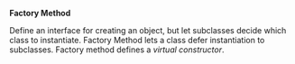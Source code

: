 **Factory Method**

Define an interface for creating an object, but let subclasses decide which class to instantiate. Factory Method lets a class defer instantiation to subclasses. Factory method defines a *virtual constructor*.